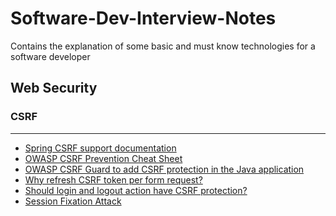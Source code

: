# Software-Dev-Interview-Notes
Contains the explanation of some basic and must know technologies for a software developer

## Web Security

### CSRF
--- 
- [Spring CSRF support documentation](https://docs.spring.io/spring-security/site/docs/current/reference/html/csrf.html)
- [OWASP CSRF Prevention Cheat Sheet](https://www.owasp.org/index.php/Cross-Site_Request_Forgery_(CSRF)_Prevention_Cheat_Sheet)
- [OWASP CSRF Guard to add CSRF protection in the Java application](https://www.owasp.org/index.php/Category:OWASP_CSRFGuard_Project)
- [Why refresh CSRF token per form request?](https://security.stackexchange.com/questions/22903/why-refresh-csrf-token-per-form-request)
- [Should login and logout action have CSRF protection?](https://security.stackexchange.com/questions/62769/should-login-and-logout-action-have-csrf-protection)
- [Session Fixation Attack](https://www.owasp.org/index.php/Session_fixation)